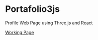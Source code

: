 # Portafolio3js
Profile Web Page using Three.js and React

[Working Page](https://matiasveitch.com.ar)
